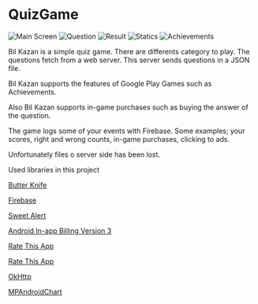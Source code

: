 # QuizGame

![Main Screen](https://i.ibb.co/qnbVT2F/main.png)
![Question](https://i.ibb.co/Nn682yn/photo.png)
![Result](https://i.ibb.co/wLPV3Zx/answer.png)
![Statics](https://i.ibb.co/smfgXbN/category.png)
![Achievements](https://i.ibb.co/k9V3kGt/achievements.png)

Bil Kazan is a simple quiz game. There are differents category to play. The questions fetch from a web server. This server sends questions in a JSON file.

Bil Kazan supports the features of Google Play Games such as Achievements.

Also Bil Kazan supports in-game purchases such as buying the answer of the question.

The game logs some of your events with Firebase. Some examples; your scores, right and wrong counts, in-game purchases, clicking to ads.

Unfortunately files o server side has been lost.

Used libraries in this project

[Butter Knife](http://jakewharton.github.io/butterknife/)

[Firebase](https://firebase.google.com/)

[Sweet Alert](https://github.com/pedant/sweet-alert-dialog/)

[Android In-app Billing Version 3](https://github.com/anjlab/android-inapp-billing-v3)

[Rate This App](https://github.com/kobakei/Android-RateThisApp/)

[Rate This App](https://square.github.io/okhttp/)

[OkHttp](https://github.com/kobakei/Android-RateThisApp/)

[MPAndroidChart](https://github.com/PhilJay/MPAndroidChart/)


